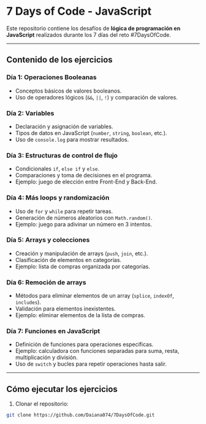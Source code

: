# 7 Days of Code - JavaScript

Este repositorio contiene los desafíos de **lógica de programación en JavaScript** realizados durante los 7 días del reto #7DaysOfCode.

---

## Contenido de los ejercicios

### Día 1: Operaciones Booleanas
- Conceptos básicos de valores booleanos.
- Uso de operadores lógicos (`&&`, `||`, `!`) y comparación de valores.

### Día 2: Variables
- Declaración y asignación de variables.
- Tipos de datos en JavaScript (`number`, `string`, `boolean`, etc.).
- Uso de `console.log` para mostrar resultados.

### Día 3: Estructuras de control de flujo
- Condicionales `if`, `else if` y `else`.
- Comparaciones y toma de decisiones en el programa.
- Ejemplo: juego de elección entre Front-End y Back-End.

### Día 4: Más loops y randomización
- Uso de `for` y `while` para repetir tareas.
- Generación de números aleatorios con `Math.random()`.
- Ejemplo: juego para adivinar un número en 3 intentos.

### Día 5: Arrays y colecciones
- Creación y manipulación de arrays (`push`, `join`, etc.).
- Clasificación de elementos en categorías.
- Ejemplo: lista de compras organizada por categorías.

### Día 6: Remoción de arrays
- Métodos para eliminar elementos de un array (`splice`, `indexOf`, `includes`).
- Validación para elementos inexistentes.
- Ejemplo: eliminar elementos de la lista de compras.

### Día 7: Funciones en JavaScript
- Definición de funciones para operaciones específicas.
- Ejemplo: calculadora con funciones separadas para suma, resta, multiplicación y división.
- Uso de `switch` y bucles para repetir operaciones hasta salir.

---

## Cómo ejecutar los ejercicios

1. Clonar el repositorio:
```bash
git clone https://github.com/Daiana074/7DaysOfCode.git
